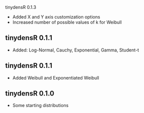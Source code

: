 tinydensR 0.1.3

* Added X and Y axis customization options
* Increased number of possible values of k for Weibull

tinydensR 0.1.1
---------------

* Added: Log-Normal, Cauchy, Exponential, Gamma, Student-t

tinydensR 0.1.1
---------------

* Added Weibull and Exponentiated Weibull

tinydensR 0.1.0
---------------

* Some starting distributions
